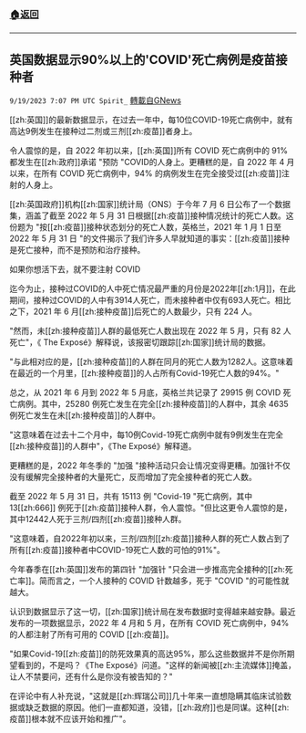 ###  [:house:返回](README.md)
---


## 英国数据显示90%以上的'COVID'死亡病例是疫苗接种者
`9/19/2023 7:07 PM UTC Spirit_` [轉載自GNews](https://gnews.org/articles/1712616)



[[zh:英国]]的最新数据显示，在过去一年中，每10位COVID-19死亡病例中，就有高达9例发生在接种过二剂或三剂[[zh:疫苗]]者身上。

令人震惊的是，自 2022 年初以来，[[zh:英国]]所有 COVID 死亡病例中的 91% 都发生在[[zh:政府]]承诺 "预防 "COVID的人身上。更糟糕的是，自 2022 年 4 月以来，在所有 COVID 死亡病例中，94% 的病例发生在完全接受过[[zh:疫苗]]注射的人身上。

[[zh:英国政府]]机构[[zh:国家]]统计局（ONS）于今年 7 月 6 日公布了一个数据集，涵盖了截至 2022 年 5 月 31 日根据[[zh:疫苗]]接种情况统计的死亡人数。这份题为 "按[[zh:疫苗]]接种状态划分的死亡人数，英格兰，2021 年 1 月 1 日至 2022 年 5 月 31 日 "的文件揭示了我们许多人早就知道的事实：[[zh:疫苗]]接种是死亡接种，而不是预防和治疗接种。

如果你想活下去，就不要注射 COVID

迄今为止，接种过COVID的人中死亡情况最严重的月份是2022年[[zh:1月]]，在此期间，接种过COVID的人中有3914人死亡，而未接种者中仅有693人死亡。相比之下，2021 年 6 月[[zh:接种疫苗]]后死亡的人数最少，只有 224 人。

"然而，未[[zh:接种疫苗]]人群的最低死亡人数出现在 2022 年 5 月，只有 82 人死亡"，《 The Exposé》解释说，该报密切跟踪[[zh:国家]]统计局的数据。

"与此相对应的是，[[zh:接种疫苗]]的人群在同月的死亡人数为1282人。这意味着在最近的一个月里，[[zh:接种疫苗]]的人占所有Covid-19死亡人数的94%。"

总之，从 2021 年 6 月到 2022 年 5 月底，英格兰共记录了 29915 例 COVID 死亡病例。其中，25280 例死亡发生在完全[[zh:接种疫苗]]的人群中，其余 4635 例死亡发生在未[[zh:接种疫苗]]的人群中。

"这意味着在过去十二个月中，每10例Covid-19死亡病例中就有9例发生在完全[[zh:接种疫苗]]的人群中"，《The Exposé》解释道。

更糟糕的是，2022 年冬季的 "加强 "接种活动只会让情况变得更糟。加强针不仅没有缓解完全接种者的大量死亡，反而增加了完全接种者的死亡人数。

截至 2022 年 5 月 31 日，共有 15113 例 "Covid-19 "死亡病例，其中 13[[zh:666]] 例死于[[zh:疫苗]]接种人群，令人震惊。"但比这更令人震惊的是，其中12442人死于三剂/四剂[[zh:疫苗]]接种人群。

"这意味着，自2022年初以来，三剂/四剂[[zh:疫苗]]接种人群的死亡人数占到了所有[[zh:疫苗]]接种者中COVID-19死亡人数的可怕的91%"。

今年春季在[[zh:英国]]发布的第四针 "加强针 "只会进一步推高完全接种的[[zh:死亡率]]。简而言之，一个人接种的 COVID 针数越多，死于 "COVID "的可能性就越大。

认识到数据显示了这一切，[[zh:国家]]统计局在发布数据时变得越来越安静。最近发布的一项数据显示，2022 年 4 月和 5 月，在所有 COVID 死亡病例中，94% 的人都注射了所有可用的 COVID [[zh:疫苗]]。

"如果Covid-19[[zh:疫苗]]的防死效果真的高达95%，那么这些数据并不是你所期望看到的，不是吗？《The Exposé》问道。"这样的新闻被[[zh:主流媒体]]掩盖，让人不禁要问，还有什么是你没有被告知的？"

在评论中有人补充说，"这就是[[zh:辉瑞公司]]几十年来一直想隐瞒其临床试验数据或缺乏数据的原因。他们一直都知道，没错，[[zh:政府]]也是同谋。这种[[zh:疫苗]]根本就不应该开始和推广"。




